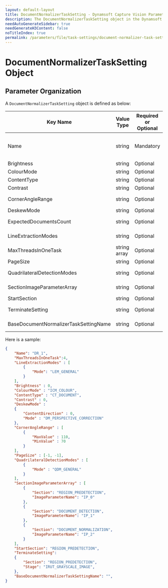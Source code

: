 ```yaml
---
layout: default-layout
title: DocumentNormalizerTaskSetting - Dynamsoft Capture Vision Parameter File
description: The DocumentNormalizerTaskSetting object in the Dynamsoft Capture Vision Parameter File. 
needAutoGenerateSidebar: true
needGenerateH3Content: false
noTitleIndex: true
permalink: /parameters/file/task-settings/document-normalizer-task-settings.html
---
```


# DocumentNormalizerTaskSetting Object

## Parameter Organization

A `DocumentNormalizerTaskSetting` object is defined as below:

| Key Name | Value Type | Required or Optional | Description |
|---|---|---|---|
| Name | string | Mandatory | Sets the name of current `DocumentNormalizerTaskSetting` object. The value must be unique between all `task-setting` objects. |
| Brightness | string | Optional | Sets the value for parameter [Brightness]({{site.dcv_parameters_reference}}document-normalizer-task-settings/brightness.html) |
| ColourMode | string | Optional | Sets the value for parameter [ColourMode]({{site.dcv_parameters_reference}}document-normalizer-task-settings/colour-mode.html) |
| ContentType | string | Optional | Sets the value for parameter [ContentType]({{site.dcv_parameters_reference}}document-normalizer-task-settings/content-type.html) |
| Contrast | string | Optional | Sets the value for parameter [Contrast]({{site.dcv_parameters_reference}}document-normalizer-task-settings/contrast.html) |
| CornerAngleRange | string | Optional | Sets the value for parameter [CornerAngleRange]({{site.dcv_parameters_reference}}document-normalizer-task-settings/corner-angle-range.html) |
| DeskewMode | string | Optional | Sets the value for parameter [DeskewMode]({{site.dcv_parameters_reference}}document-normalizer-task-settings/deskew-mode.html) |
| ExpectedDocumentsCount | string | Optional | Sets the value for parameter [ExpectedDocumentsCount]({{site.dcv_parameters_reference}}document-normalizer-task-settings/expected-documents-count.html) |
| LineExtractionModes | string | Optional | Sets the value for parameter [LineExtractionModes]({{site.dcv_parameters_reference}}document-normalizer-task-settings/line-extraction-modes.html) |
| MaxThreadsInOneTask | string array | Optional | Sets the value for parameter [MaxThreadsInOneTask]({{site.dcv_parameters_reference}}document-normalizer-task-settings/max-threads-in-one-task.html) |
| PageSize | string | Optional | Sets the value for parameter [PageSize]({{site.dcv_parameters_reference}}document-normalizer-task-settings/page-size.html) |
| QuadrilateralDetectionModes | string | Optional | Sets the value for parameter [QuadrilateralDetectionModes]({{site.dcv_parameters_reference}}document-normalizer-task-settings/quadrilateral-detection-modes.html) |
| SectionImageParameterArray | string | Optional | Sets the value for parameter [SectionImageParameterArray]({{site.dcv_parameters_reference}}document-normalizer-task-settings/section-image-parameter-array.html) |
| StartSection | string | Optional | Sets the value for parameter [StartSection]({{site.dcv_parameters_reference}}document-normalizer-task-settings/start-section.html) |
| TerminateSetting | string | Optional | Sets the value for parameter [TerminateSetting]({{site.dcv_parameters_reference}}document-normalizer-task-settings/terminate-setting.html) |
| BaseDocumentNormalizerTaskSettingName | string | Optional | Sets the value for parameter [BaseDocumentNormalizerTaskSettingName]({{site.dcv_parameters_reference}}document-normalizer-task-settings/base-document-normalizer-task-setting-name.html) |

Here is a sample:

```json
{
    "Name": "DR_1",
    "MaxThreadsInOneTask":4,
    "LineExtractionModes" : [
        {
            "Mode": "LEM_GENERAL"
        }
    ],
    "Brightness" : 0,
    "ColourMode" : "ICM_COLOUR",
    "ContentType" : "CT_DOCUMENT",
    "Contrast" : 0,
    "DeskewMode" : 
    {
        "ContentDirection" : 0,
        "Mode" : "DM_PERSPECTIVE_CORRECTION"
    },
    "CornerAngleRange" : [
        {
            "MaxValue" : 110,
            "MinValue" : 70
        }
    ],
    "PageSize" : [-1, -1],
    "QuadrilateralDetectionModes" : [
        {
            "Mode" : "QDM_GENERAL"
        }
    ],
    "SectionImageParameterArray" : [
        {
            "Section": "REGION_PREDETECTION",
            "ImageParameterName": "IP_0"
        },
        {
            "Section": "DOCUMENT_DETECTION",
            "ImageParameterName": "IP_1"
        },
        {
            "Section": "DOCUMENT_NORMALIZATION",
            "ImageParameterName": "IP_2"
        }
    ],
    "StartSection": "REGION_PREDETECTION",
    "TerminateSetting":
    {
        "Section": "REGION_PREDETECTION",
        "Stage": "IRUT_GRAYSCALE_IMAGE",
    },    
    "BaseDocumentNormalizerTaskSettingName": "",
}
```
